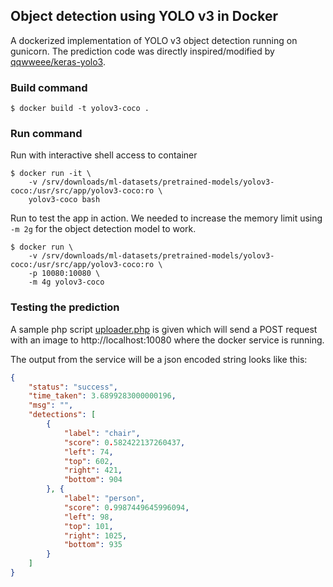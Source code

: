 ## Object detection using YOLO v3 in Docker
A dockerized implementation of YOLO v3 object detection running on gunicorn. The prediction code was directly inspired/modified by [qqwweee/keras-yolo3][1].

[1]: https://github.com/qqwweee/keras-yolo3



### Build command
```
$ docker build -t yolov3-coco .
```

### Run command

Run with interactive shell access to container
```
$ docker run -it \
    -v /srv/downloads/ml-datasets/pretrained-models/yolov3-coco:/usr/src/app/yolov3-coco:ro \
    yolov3-coco bash
```

Run to test the app in action. We needed to increase the memory limit using `-m 2g` for the object detection model to work.
```
$ docker run \
    -v /srv/downloads/ml-datasets/pretrained-models/yolov3-coco:/usr/src/app/yolov3-coco:ro \
    -p 10080:10080 \
    -m 4g yolov3-coco
```

### Testing the prediction
A sample php script [uploader.php][1] is given which will send a POST request with an image to http://localhost:10080 where the docker service is running. 

[1]: https://github.com/moshfiqur/dockerized-yolov3-coco/blob/master/uploader.php

The output from the service will be a json encoded string looks like this:

```json
{
    "status": "success", 
    "time_taken": 3.6899283000000196, 
    "msg": "", 
    "detections": [
        {
            "label": "chair", 
            "score": 0.582422137260437, 
            "left": 74, 
            "top": 602, 
            "right": 421, 
            "bottom": 904
        }, {
            "label": "person", 
            "score": 0.9987449645996094, 
            "left": 98, 
            "top": 101, 
            "right": 1025, 
            "bottom": 935
        }
    ]
}
```